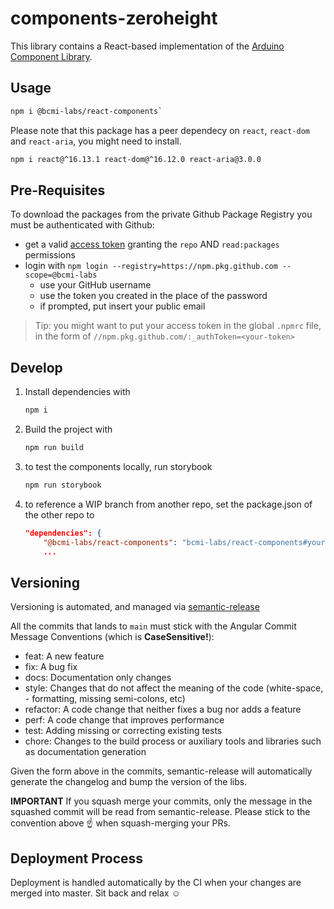 # components-zeroheight

This library contains a React-based implementation of the [Arduino Component Library](https://www.figma.com/file/euysycI6QhSSbN7Qvguce8/🎛UI-Controls).

## Usage

```sh
npm i @bcmi-labs/react-components`
```

Please note that this package has a peer dependecy on `react`, `react-dom` and `react-aria`, you might need to install.

```sh
npm i react@^16.13.1 react-dom@^16.12.0 react-aria@3.0.0
```

## Pre-Requisites

To download the packages from the private Github Package Registry you must be authenticated with Github:
- get a valid [access token](https://github.com/settings/tokens/) granting the `repo` AND `read:packages` permissions
- login with `npm login --registry=https://npm.pkg.github.com --scope=@bcmi-labs`
  - use your GitHub username
  - use the token you created in the place of the password
  - if prompted, put insert your public email

> Tip: you might want to put your access token in the global `.npmrc` file, in the form of `//npm.pkg.github.com/:_authToken=<your-token>`

## Develop

1. Install dependencies with 
    ```sh
    npm i
    ```

2. Build the project with 

    ```sh
    npm run build
    ```

3. to test the components locally, run storybook

    ```sh
    npm run storybook
    ```

4. to reference a WIP branch from another repo, set the package.json of the other repo to
    ```json
    "dependencies": {
        "@bcmi-labs/react-components": "bcmi-labs/react-components#your-branch",
        ...
    ```

## Versioning

Versioning is automated, and managed via [semantic-release](https://github.com/semantic-release/)

All the commits that lands to `main` must stick with the Angular Commit Message Conventions (which is **CaseSensitive!**):

- feat: A new feature
- fix: A bug fix
- docs: Documentation only changes
- style: Changes that do not affect the meaning of the code (white-space, - formatting, missing semi-colons, etc)
- refactor: A code change that neither fixes a bug nor adds a feature
- perf: A code change that improves performance
- test: Adding missing or correcting existing tests
- chore: Changes to the build process or auxiliary tools and libraries such as documentation generation

Given the form above in the commits, semantic-release will automatically generate the changelog and bump the version of the libs.

**IMPORTANT**
If you squash merge your commits, only the message in the squashed commit will be read from semantic-release.
Please stick to the convention above ☝️ when squash-merging your PRs.


## Deployment Process
 
Deployment is handled automatically by the CI when your changes are merged into master. Sit back and relax ☺️